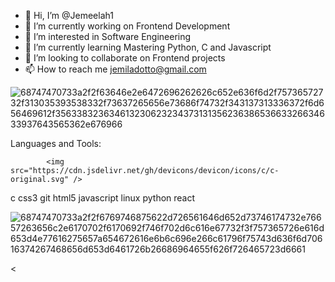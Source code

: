 - 👋 Hi, I’m @Jemeelah1
- 🔭 I’m currently working on Frontend Development
- 👀 I’m interested in Software Engineering 
- 🌱 I’m currently learning Mastering Python, C and Javascript 
- 💞️ I’m looking to collaborate on Frontend projects
- 📫 How to reach me jemiladotto@gmail.com

![68747470733a2f2f63646e2e6472696262626c652e636f6d2f75736572732f313035393538332f73637265656e73686f74732f343137313336372f6d656469612f35633832363461323062323437313135623638653663326634633937643565362e676966](https://user-images.githubusercontent.com/83028679/190483160-f9136063-693e-42e6-a104-88e12e56306d.gif)

Languages and Tools:

            <img src="https://cdn.jsdelivr.net/gh/devicons/devicon/icons/c/c-original.svg" />
          
c css3 git html5 javascript linux python react


![68747470733a2f2f6769746875622d726561646d652d73746174732e76657263656c2e6170702f6170692f746f702d6c616e67732f3f757365726e616d653d4e77616275657a654672616e6b6c696e266c61796f75743d636f6d70616374267468656d653d6461726b26686964655f626f726465723d6661](https://user-images.githubusercontent.com/83028679/190484241-ae5ec8d6-8a33-4193-88c5-3f768bcecbe3.svg)

<
<!---
Jemeelah1/Jemeelah1 is a ✨ special ✨ repository because its `README.md` (this file) appears on your GitHub profile.
You can click the Preview link to take a look at your changes.
--->
